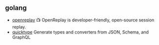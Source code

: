 ## golang

- [openreplay](https://github.com/openreplay/openreplay) :tv: OpenReplay is developer-friendly, open-source session replay.
- [quicktype](https://github.com/quicktype/quicktype) Generate types and converters from JSON, Schema, and GraphQL